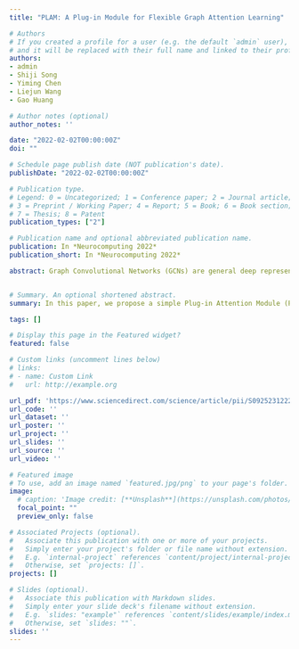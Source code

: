 ```yaml
---
title: "PLAM: A Plug-in Module for Flexible Graph Attention Learning"

# Authors
# If you created a profile for a user (e.g. the default `admin` user), write the username (folder name) here 
# and it will be replaced with their full name and linked to their profile.
authors:
- admin
- Shiji Song
- Yiming Chen
- Liejun Wang
- Gao Huang

# Author notes (optional)
author_notes: ''

date: "2022-02-02T00:00:00Z"
doi: ""

# Schedule page publish date (NOT publication's date).
publishDate: "2022-02-02T00:00:00Z"

# Publication type.
# Legend: 0 = Uncategorized; 1 = Conference paper; 2 = Journal article;
# 3 = Preprint / Working Paper; 4 = Report; 5 = Book; 6 = Book section;
# 7 = Thesis; 8 = Patent
publication_types: ["2"]

# Publication name and optional abbreviated publication name.
publication: In *Neurocomputing 2022*
publication_short: In *Neurocomputing 2022*

abstract: Graph Convolutional Networks (GCNs) are general deep representation learning models for graphstructured data. In this paper, we propose a simple Plug-in Attention Module (PLAM) to improve the representation power of GCNs, inspired by the recent success of the query-key mechanism in computer vision and natural language processing. With this module, our network is able to adaptively learn the weights from a node towards its neighbors. Different from existing attention-based GCNs, the proposed PLAM has several important properties. First, the parameter space for the attention module is isolated from that for feature learning. This ensures that the proposed approach can be conveniently applied to existing GCNs as a plug-in module. Second, the anchor node and neighbor nodes are treated separately when learning the attention weights, which further enhances the flexibility of our structure. Third, our attention module extracts higher-level information by computing the inner product of the features between the anchor node and neighbor nodes, leading to significantly increased representation power. Last, we take a step forward and propose a novel structural encoding technique for the graph attention module to inject local and global structure information. Although being simple, our PLAM models have achieved state-of-the-art performances on graph-structured datasets under both the transductive and inductive settings. Additionally, experiments on image and point cloud datasets show potential applications of PLAM on several computer vision tasks.


# Summary. An optional shortened abstract.
summary: In this paper, we propose a simple Plug-in Attention Module (PLAM) to improve the representation power of GCNs, inspired by the recent success of the query-key mechanism in computer vision and natural language processing.

tags: []

# Display this page in the Featured widget?
featured: false

# Custom links (uncomment lines below)
# links:
# - name: Custom Link
#   url: http://example.org

url_pdf: 'https://www.sciencedirect.com/science/article/pii/S0925231222000637'
url_code: ''
url_dataset: ''
url_poster: ''
url_project: ''
url_slides: ''
url_source: ''
url_video: ''

# Featured image
# To use, add an image named `featured.jpg/png` to your page's folder. 
image:
  # caption: 'Image credit: [**Unsplash**](https://unsplash.com/photos/pLCdAaMFLTE)'
  focal_point: ""
  preview_only: false

# Associated Projects (optional).
#   Associate this publication with one or more of your projects.
#   Simply enter your project's folder or file name without extension.
#   E.g. `internal-project` references `content/project/internal-project/index.md`.
#   Otherwise, set `projects: []`.
projects: []

# Slides (optional).
#   Associate this publication with Markdown slides.
#   Simply enter your slide deck's filename without extension.
#   E.g. `slides: "example"` references `content/slides/example/index.md`.
#   Otherwise, set `slides: ""`.
slides: ''
---
```

<!-- 
{{% callout note %}}
Click the *Cite* button above to demo the feature to enable visitors to import publication metadata into their reference management software.
{{% /callout %}}

{{% callout note %}}
Create your slides in Markdown - click the *Slides* button to check out the example.
{{% /callout %}}

Supplementary notes can be added here, including [code, math, and images](https://wowchemy.com/docs/writing-markdown-latex/). -->
